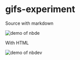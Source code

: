 # gifs-experiment

Source with markdown

![demo of nbde](https://github.com/machine-learning-apps/demo-videos/raw/master/codespaces-nbdev/nbdev-readme.gif)


With HTML

<img src="https://github.com/machine-learning-apps/demo-videos/raw/master/codespaces-nbdev/nbdev-readme.gif" alt="demo of nbdev"/>




